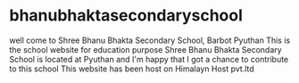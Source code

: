 # bhanubhaktasecondaryschool
well come to Shree Bhanu Bhakta Secondary School, Barbot Pyuthan
This is the school website for education purpose
Shree Bhanu Bhakta Secondary School is located at Pyuthan and I'm happy that I got a chance to contribute to this school
This website has been host on Himalayn Host pvt.ltd
